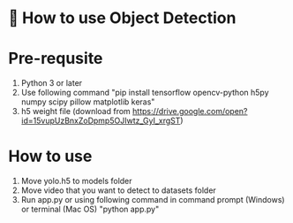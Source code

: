 # 🚨 How to use Object Detection

# Pre-requsite
1. Python 3 or later
2. Use following command
    "pip install tensorflow opencv-python h5py numpy scipy pillow matplotlib keras"
3. h5 weight file (download from https://drive.google.com/open?id=15vupUzBnxZoDpmp5OJIwtz_GyI_xrgST)

# How to use
1. Move yolo.h5 to models folder
2. Move video that you want to detect to datasets folder
3. Run app.py or using following command in command prompt (Windows) or terminal (Mac OS)
    "python app.py"

